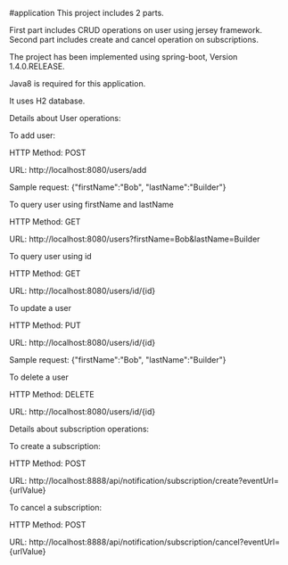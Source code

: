 #application
This project includes 2 parts.
 
First part includes CRUD operations on user using jersey framework. Second part includes create and cancel operation on subscriptions.


The project has been implemented using spring-boot, Version 1.4.0.RELEASE.
 
Java8 is required for this application.
 
It uses H2 database.


Details about User operations:

To add user:

HTTP Method: POST 

URL: http://localhost:8080/users/add


Sample request: {"firstName":"Bob", "lastName":"Builder"}


To query user using firstName and lastName

HTTP Method: GET

URL: http://localhost:8080/users?firstName=Bob&lastName=Builder


To query user using id

HTTP Method: GET

URL: http://localhost:8080/users/id/{id}


To update a user

HTTP Method: PUT

URL: http://localhost:8080/users/id/{id}

Sample request: {"firstName":"Bob", "lastName":"Builder"}


To delete a user

HTTP Method: DELETE

URL: http://localhost:8080/users/id/{id}



Details about subscription operations:


To create a subscription:

HTTP Method: POST 

URL: http://localhost:8888/api/notification/subscription/create?eventUrl={urlValue}


To cancel a subscription:

HTTP Method: POST 

URL: http://localhost:8888/api/notification/subscription/cancel?eventUrl={urlValue}


